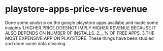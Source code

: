 # playstore-apps-price-vs-revenue
Done some analysis on the google playstore apps availabe and made some insights
1.HIGHER PRICE DOESNOT IMPLY HIGHER REVENUE BECAUSE IT ALSO DEPENDS ON NUMBER OF INSTALLS.
2.__% OF FREE APPS.
3.THE MOST EXPENSIVE APP ON PLAYSTORE.
These things have been studied and done some data cleaning.

